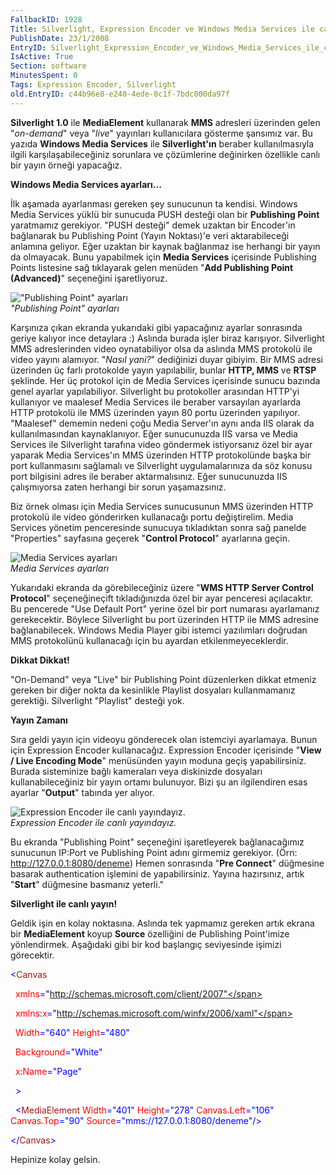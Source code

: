 ```yaml
---
FallbackID: 1928
Title: Silverlight, Expression Encoder ve Windows Media Services ile canlı yayın
PublishDate: 23/1/2008
EntryID: Silverlight_Expression_Encoder_ve_Windows_Media_Services_ile_canli_yayin
IsActive: True
Section: software
MinutesSpent: 0
Tags: Expression Encoder, Silverlight
old.EntryID: c44b96e8-e240-4ede-8c1f-7bdc000da97f
---
```

**Silverlight 1.0** ile **MediaElement** kullanarak **MMS** adresleri
üzerinden gelen "*on-demand*" veya "*live*" yayınları kullanıcılara
gösterme şansımız var. Bu yazıda **Windows Media Services** ile
**Silverlight'ın** beraber kullanılmasıyla ilgili karşılaşabileceğiniz
sorunlara ve çözümlerine değinirken özellikle canlı bir yayın örneği
yapacağız.

**Windows Media Services ayarları...**

İlk aşamada ayarlanması gereken şey sunucunun ta kendisi. Windows Media
Services yüklü bir sunucuda PUSH desteği olan bir **Publishing Point**
yaratmamız gerekiyor. "PUSH desteği" demek uzaktan bir Encoder'ın
bağlanarak bu Publishing Point (Yayın Noktası)'e veri aktarabileceği
anlamına geliyor. Eğer uzaktan bir kaynak bağlanmaz ise herhangi bir
yayın da olmayacak. Bunu yapabilmek için **Media Services** içerisinde
Publishing Points listesine sağ tıklayarak gelen menüden "**Add
Publishing Point (Advanced)**" seçeneğini işaretliyoruz.

!["Publishing Point"
ayarları](http://cdn.daron.yondem.com/assets/1928/22012008_1.png)\
*"Publishing Point" ayarları*

Karşınıza çıkan ekranda yukarıdaki gibi yapacağınız ayarlar sonrasında
geriye kalıyor ince detaylara :) Aslında burada işler biraz karışıyor.
Silverlight MMS adreslerinden video oynatabiliyor olsa da aslında MMS
protokolü ile video yayını alamıyor. "*Nasıl yani?*" dediğinizi duyar
gibiyim. Bir MMS adresi üzerinden üç farlı protokolde yayın yapılabilir,
bunlar **HTTP, MMS** ve **RTSP** şeklinde. Her üç protokol için de Media
Services içerisinde sunucu bazında genel ayarlar yapılabiliyor.
Silverlight bu protokoller arasından HTTP'yi kullanıyor ve maalesef
Media Services ile beraber varsayılan ayarlarda HTTP protokolü ile MMS
üzerinden yayın 80 portu üzerinden yapılıyor. "Maalesef" dememin nedeni
çoğu Media Server'ın aynı anda IIS olarak da kullanılmasından
kaynaklanıyor. Eğer sunucunuzda IIS varsa ve Media Services ile
Silverlight tarafına video göndermek istiyorsanız özel bir ayar yaparak
Media Services'ın MMS üzerinden HTTP protokolünde başka bir port
kullanmasını sağlamalı ve Silverlight uygulamalarınıza da söz konusu
port bilgisini adres ile beraber aktarmalısınız. Eğer sunucunuzda IIS
çalışmıyorsa zaten herhangi bir sorun yaşamazsınız.

Biz örnek olması için Media Services sunucusunun MMS üzerinden HTTP
protokolü ile video gönderirken kullanacağı portu değiştirelim. Media
Services yönetim penceresinde sunucuya tıkladıktan sonra sağ panelde
"Properties" sayfasına geçerek "**Control Protocol**" ayarlarına geçin.

![Media Services
ayarları](http://cdn.daron.yondem.com/assets/1928/22012008_2.png)\
*Media Services ayarları*

Yukarıdaki ekranda da görebileceğiniz üzere "**WMS HTTP Server Control
Protocol**" seçeneğineçift tıkladığınızda özel bir ayar penceresi
açılacaktır. Bu pencerede "Use Default Port" yerine özel bir port
numarası ayarlamanız gerekecektir. Böylece Silverlight bu port üzerinden
HTTP ile MMS adresine bağlanabilecek. Windows Media Player gibi istemci
yazılımları doğrudan MMS protokolünü kullanacağı için bu ayardan
etkilenmeyeceklerdir.

**Dikkat Dikkat!**

"On-Demand" veya "Live" bir Publishing Point düzenlerken dikkat etmeniz
gereken bir diğer nokta da kesinlikle Playlist dosyaları kullanmamanız
gerektiği. Silverlight "Playlist" desteği yok.

**Yayın Zamanı**

Sıra geldi yayın için videoyu gönderecek olan istemciyi ayarlamaya.
Bunun için Expression Encoder kullanacağız. Expression Encoder
içerisinde "**View / Live Encoding Mode**" menüsünden yayın moduna geçiş
yapabilirsiniz. Burada sisteminize bağlı kameraları veya diskinizde
dosyaları kullanabileceğiniz bir yayın ortamı bulunuyor. Bizi şu an
ilgilendiren esas ayarlar "**Output**" tabında yer alıyor.

![Expression Encoder ile canlı
yayındayız.](http://cdn.daron.yondem.com/assets/1928/22012008_3.png)\
*Expression Encoder ile canlı yayındayız.*

Bu ekranda "Publishing Point" seçeneğini işaretleyerek bağlanacağımız
sunucunun IP:Port ve Publishing Point adını girmemiz gerekiyor. (Örn:
http://127.0.0.1:8080/deneme) Hemen sonrasında "**Pre Connect**"
düğmesine basarak authentication işlemini de yapabilirsiniz. Yayına
hazırsınız, artık "**Start**" düğmesine basmanız yeterli."

**Silverlight ile canlı yayın!**

Geldik işin en kolay noktasına. Aslında tek yapmamız gereken artık
ekrana bir **MediaElement** koyup **Source** özelliğini de Publishing
Point'imize yönlendirmek. Aşağıdaki gibi bir kod başlangıç seviyesinde
işimizi görecektir.

<span style="color: blue;">\<</span><span
style="color: #a31515;">Canvas</span>

<span style="color: red;">  xmlns</span><span
style="color: blue;">="http://schemas.microsoft.com/client/2007"</span>

<span style="color: red;">  xmlns</span><span
style="color: blue;">:</span><span style="color: red;">x</span><span
style="color: blue;">="http://schemas.microsoft.com/winfx/2006/xaml"</span>

<span style="color: red;">  Width</span><span
style="color: blue;">="640"</span><span style="color: red;">
Height</span><span style="color: blue;">="480"</span>

<span style="color: red;">  Background</span><span
style="color: blue;">="White"</span>

<span style="color: red;">  x</span><span
style="color: blue;">:</span><span style="color: red;">Name</span><span
style="color: blue;">="Page"</span>

<span style="color: blue;">  \></span>

<span style="color: #a31515;">  </span><span
style="color: blue;">\<</span><span
style="color: #a31515;">MediaElement</span><span style="color: red;">
Width</span><span style="color: blue;">="401"</span><span
style="color: red;"> Height</span><span
style="color: blue;">="278"</span><span style="color: red;">
Canvas.Left</span><span style="color: blue;">="106"</span><span
style="color: red;"> Canvas.Top</span><span
style="color: blue;">="90"</span><span style="color: red;">
Source</span><span
style="color: blue;">="mms://127.0.0.1:8080/deneme"/\></span>

<span style="color: blue;">\</</span><span
style="color: #a31515;">Canvas</span><span
style="color: blue;">\></span>

Hepinize kolay gelsin.


